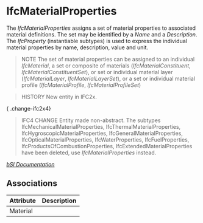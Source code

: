 IfcMaterialProperties
=====================
The _IfcMaterialProperties_ assigns a set of material properties to associated
material definitions. The set may be identified by a _Name_ and a
_Description_. The _IfcProperty_ (instantiable subtypes) is used to express
the individual material properties by name, description, value and unit.  
  
> NOTE  The set of material properties can be assigned to an individual
> _IfcMaterial_, a set or composite of materials (_IfcMaterialConstituent_,
> _IfcMaterialConstituentSet_), or set or individual material layer
> (_IfcMaterialLayer_, _IfcMaterialLayerSet_), or a set or individual material
> profile (_IfcMaterialProfile_, _IfcMaterialProfileSet_)  
  
> HISTORY  New entity in IFC2x.  
  
{ .change-ifc2x4}  
> IFC4 CHANGE  Entity made non-abstract. The subtypes
> IfcMechanicalMaterialProperties, IfcThermalMaterialProperties,
> IfcHygroscopicMaterialProperties, IfcGeneralMaterialProperties,
> IfcOpticalMaterialProperties, IfcWaterProperties, IfcFuelProperties,
> IfcProductsOfCombustionProperties, IfcExtendedMaterialProperties have been
> deleted, use _IfcMaterialProperties_ instead.  
  
  
[ _bSI
Documentation_](https://standards.buildingsmart.org/IFC/DEV/IFC4_2/FINAL/HTML/schema/ifcmaterialresource/lexical/ifcmaterialproperties.htm)


Associations
------------
| Attribute   | Description   |
|-------------|---------------|
| Material    |               |

